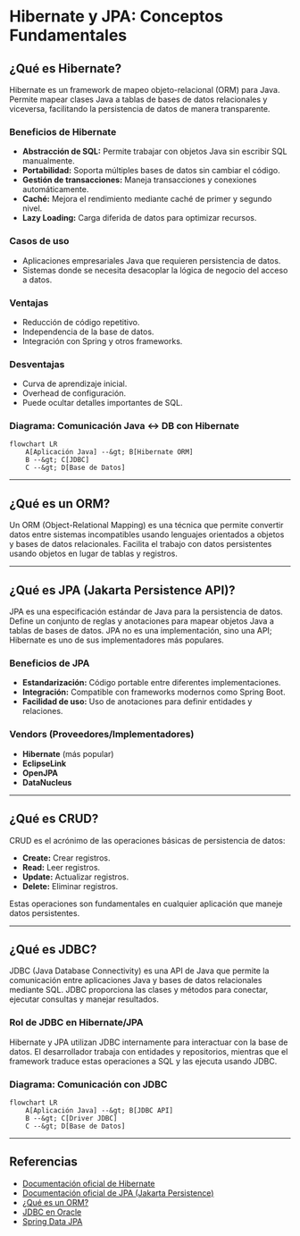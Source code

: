 # Hibernate y JPA: Conceptos Fundamentales

## ¿Qué es Hibernate?
Hibernate es un framework de mapeo objeto-relacional (ORM) para Java. Permite mapear clases Java a tablas de bases de datos relacionales y viceversa, facilitando la persistencia de datos de manera transparente.

### Beneficios de Hibernate
- **Abstracción de SQL:** Permite trabajar con objetos Java sin escribir SQL manualmente.
- **Portabilidad:** Soporta múltiples bases de datos sin cambiar el código.
- **Gestión de transacciones:** Maneja transacciones y conexiones automáticamente.
- **Caché:** Mejora el rendimiento mediante caché de primer y segundo nivel.
- **Lazy Loading:** Carga diferida de datos para optimizar recursos.

### Casos de uso
- Aplicaciones empresariales Java que requieren persistencia de datos.
- Sistemas donde se necesita desacoplar la lógica de negocio del acceso a datos.

### Ventajas
- Reducción de código repetitivo.
- Independencia de la base de datos.
- Integración con Spring y otros frameworks.

### Desventajas
- Curva de aprendizaje inicial.
- Overhead de configuración.
- Puede ocultar detalles importantes de SQL.

### Diagrama: Comunicación Java ↔ DB con Hibernate
```mermaid
flowchart LR
    A[Aplicación Java] --&gt; B[Hibernate ORM]
    B --&gt; C[JDBC]
    C --&gt; D[Base de Datos]
```

---

## ¿Qué es un ORM?
Un ORM (Object-Relational Mapping) es una técnica que permite convertir datos entre sistemas incompatibles usando lenguajes orientados a objetos y bases de datos relacionales. Facilita el trabajo con datos persistentes usando objetos en lugar de tablas y registros.

---

## ¿Qué es JPA (Jakarta Persistence API)?
JPA es una especificación estándar de Java para la persistencia de datos. Define un conjunto de reglas y anotaciones para mapear objetos Java a tablas de bases de datos. JPA no es una implementación, sino una API; Hibernate es uno de sus implementadores más populares.

### Beneficios de JPA
- **Estandarización:** Código portable entre diferentes implementaciones.
- **Integración:** Compatible con frameworks modernos como Spring Boot.
- **Facilidad de uso:** Uso de anotaciones para definir entidades y relaciones.

### Vendors (Proveedores/Implementadores)
- **Hibernate** (más popular)
- **EclipseLink**
- **OpenJPA**
- **DataNucleus**

---

## ¿Qué es CRUD?
CRUD es el acrónimo de las operaciones básicas de persistencia de datos:
- **Create:** Crear registros.
- **Read:** Leer registros.
- **Update:** Actualizar registros.
- **Delete:** Eliminar registros.

Estas operaciones son fundamentales en cualquier aplicación que maneje datos persistentes.

---

## ¿Qué es JDBC?
JDBC (Java Database Connectivity) es una API de Java que permite la comunicación entre aplicaciones Java y bases de datos relacionales mediante SQL. JDBC proporciona las clases y métodos para conectar, ejecutar consultas y manejar resultados.

### Rol de JDBC en Hibernate/JPA
Hibernate y JPA utilizan JDBC internamente para interactuar con la base de datos. El desarrollador trabaja con entidades y repositorios, mientras que el framework traduce estas operaciones a SQL y las ejecuta usando JDBC.

### Diagrama: Comunicación con JDBC
```mermaid
flowchart LR
    A[Aplicación Java] --&gt; B[JDBC API]
    B --&gt; C[Driver JDBC]
    C --&gt; D[Base de Datos]
```

---

## Referencias
- [Documentación oficial de Hibernate](https://hibernate.org/orm/documentation/)
- [Documentación oficial de JPA (Jakarta Persistence)](https://jakarta.ee/specifications/persistence/)
- [¿Qué es un ORM?](https://es.wikipedia.org/wiki/Mapeo_objeto-relacional)
- [JDBC en Oracle](https://docs.oracle.com/javase/tutorial/jdbc/overview/index.html)
- [Spring Data JPA](https://spring.io/projects/spring-data-jpa)

